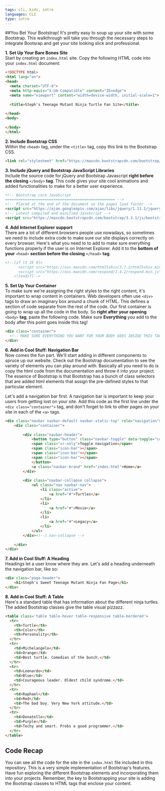 ```yaml
---
tags: cli, kids, intro
languages: CLI
type: intro
---
```

##You Bet Your Bootstrap!
It's pretty easy to soup up your site with some Bootstrap. This walkthrough will take you through the necessary steps to integrate Bootsrap and get your site looking slick and professional. 

**1. Set Up Your Bare Bones Site** <br>
Start by creating an `index.html` site. Copy the following HTML code into your `index.html` document:
```html
<!DOCTYPE html>
<html lang="en">
<head>
  <meta charset="UTF-8">
  <meta http-equiv="X-UA-Compatible" content="IE=edge">
  <meta name="viewport" content="width=device-width, initial-scale=1">
  
  <title>Steph's Teenage Mutant Ninja Turtle Fan Site</title>
  
</head>
<body>
  
</body>
</html>
```
**2. Include Bootstrap CSS** <br>
Within the `<head>` tag, under the `<title>` tag, copy this link to the Bootstrap CSS.
```html
<link rel="stylesheet" href="https://maxcdn.bootstrapcdn.com/bootstrap/3.3.1/css/bootstrap.min.css">
```
**3. Include jQuery and Bootstrap JavaScript Libraries** <br>
Include the source code for jQuery and Bootstrap Javascript **right before the closing** `</body>` **tag**. This code gives your site cool animations and added functionalities to make for a better user experience. 
```html
<!-- Bootstrap core JavaScript
================================================== -->
<!-- Placed at the end of the document so the pages load faster -->
<script src="https://ajax.googleapis.com/ajax/libs/jquery/1.11.1/jquery.min.js"></script>
<!-- Latest compiled and minified JavaScript -->
<script src="https://maxcdn.bootstrapcdn.com/bootstrap/3.3.1/js/bootstrap.min.js"></script>
```
**4. Add Internet Explorer support** <br>
There are a lot of different browsers people use nowadays, so sometimes we need to include extra code to make sure our site displays correctly on every browser. Here's what you need to to add to make sure everything functions properly if the user is on Internet Explorer. Add it to the **bottom of your** `<head>` **section before the closing** `</head>` **tag**.
```html
<!--[if lt IE 9]>
      <script src="https://oss.maxcdn.com/html5shiv/3.7.2/html5shiv.min.js"></script>
      <script src="https://oss.maxcdn.com/respond/1.4.2/respond.min.js"></script>
    <![endif]-->
```
**5. Set Up Your Container** <br>
To make sure we're assigning the right styles to the right content, it's important to wrap content in containers. Web developers often use `<div>` tags to draw an imaginary box around a chunk of HTML. This defines a section of code separate from the rest of the code. Our first container is going to wrap up all the code in the body. So **right after your opening** `<body>` **tag**, paste the following code. Make sure **Everything** you add to the body after this point goes inside this tag!
```html
<div class="container">
  <!-- MAKE SURE EVERYTHING YOU WANT FOR YOUR BODY GOES INSIDE THIS TAG! -->
</div>
```
**6. Add in Cool Stuff: Navigation Bar** <br>
Now comes the fun part. We'll start adding in different components to spruce up our website. Check out the Bootstrap documentation to see the variety of elements you can play around with. Basically all you need to do is copy the html code from the documentation and throw it into your project. The essence of Bootstrap is that Bootstrap has a bunch of class selectors that are added html elements that assign the pre-defined styles to that particular element.

Let's add a navigation bar first. A navigation bar is important to keep your users from getting lost on your site. Add this code as the first line under the `<div class="container">` tag, and don't forget to link to other pages on your site in each of the `<a>` tags.
```html
<div class="navbar navbar-default navbar-static-top" role="navigation">
    <div class="container">
 
        <div class="navbar-header">
            <button type="button" class="navbar-toggle" data-toggle="collapse" data-target=".navbar-collapse">
            <span class="sr-only">Toggle navigation</span>
            <span class="icon-bar"></span>
            <span class="icon-bar"></span>
            <span class="icon-bar"></span>
            </button>
            <a class="navbar-brand" href="index.html">Home</a>
        </div>
 
        <div class="navbar-collapse collapse">
            <ul class="nav navbar-nav">
                <li class="active">
                    <a href="#">Turtles</a>
                </li>
                <li>
                    <a href="#">Movie</a>
                </li>
                <li>
                    <a href="#">Legacy</a>
                </li>
            </ul>
        </div><!--/.nav-collapse -->
 
    </div>
</div>
```
**7. Add in Cool Stuff: A Heading** <br>
Headings let a user know where they are. Let's add a heading underneath the navigation bar, like so:
```html
<div class="page-header">
    <h1>Steph's Sweet Teenage Mutant Ninja Fan Page</h1>
</div>
```
**8. Add in Cool Stuff: A Table** <br>
Here's a standard table that has information about the different ninja turtles. The added Bootstrap classes give the table visual pizzazz.
```html
<table class='table table-hover table-responsive table-bordered'>
  <tr>
    <th>Turtle</th>
    <th>Color</th>
    <th>Personality</th>
  </tr>
  <tr>
    <td>Michelangelo</td>
    <td>Orange</td>
    <td>Best turtle. Comedian of the bunch.</td>
  </tr>
  <tr>
    <td>Leonardo</td>
    <td>Blue</td> 
    <td>Courageous leader. Oldest child syndrome.</td>
  </tr>
  <tr>
    <td>Raphael</td>
    <td>Red</td> 
    <td>The bad boy. Very New York attitude.</td>
  </tr>
  <tr>
    <td>Donatello</td>
    <td>Purple</td> 
    <td>Techy and smart. Probs a good programmer.</td>
  </tr>
</table>
```
## Code Recap
You can see all the code for the site in the `index.html` file included in this repository. This is a very simple implementation of Bootstrap's features. Have fun exploring the different Bootstrap elements and incorporating them into your projects. Remember, the key to Bootstrapping your site is adding the Bootstrap classes to HTML tags that enclose your content.
